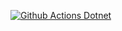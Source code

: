 [![Github Actions Dotnet](https://github.com/alazarog7/GithubActionsNET1/actions/workflows/github-actions-dotnet.yaml/badge.svg)](https://github.com/alazarog7/GithubActionsNET1/actions/workflows/github-actions-dotnet.yaml)
